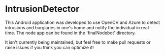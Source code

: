 # IntrusionDetector
This Android application was developed to use OpenCV and Azure to detect intrusions and burglaries in one's home and notify the individual in real-time. The node app can be found in the 'finalNodebot' directory. 

It isn't currently being maintained, but feel free to make pull requests or raise issues if you think you can optimize it!
